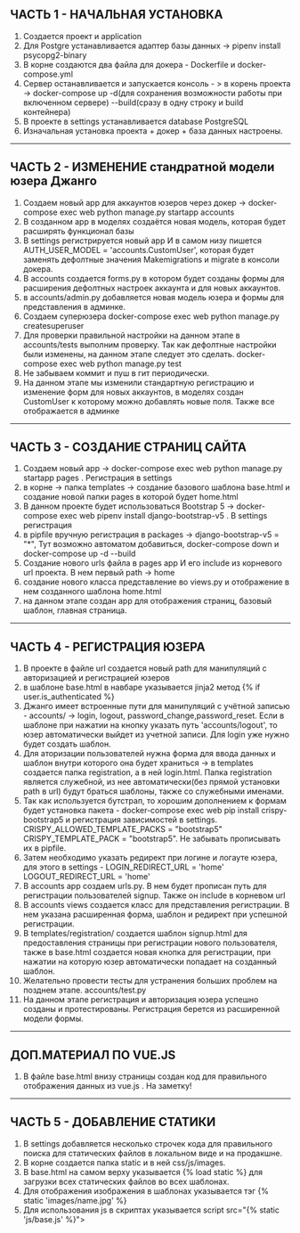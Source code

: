 ЧАСТЬ 1 - НАЧАЛЬНАЯ УСТАНОВКА
----------------------------------------------------------------
1. Создается проект и application
2. Для Postgre устанавливается адаптер базы данных -> pipenv install psycopg2-binary
3. В корне создаются два файла для докера - Dockerfile и docker-compose.yml
4. Сервер останавливается и запускается консоль - > в корень проекта -> docker-compose up -d(для сохранения возможности работы при включенном сервере) --build(сразу в одну строку и build контейнера)
5. В проекте в settings устанавливается database PostgreSQL
6. Изначальная установка проекта + докер + база данных настроены.

----------------------------------------------------------------
ЧАСТЬ 2 - ИЗМЕНЕНИЕ стандратной модели юзера Джанго
-----------------------------------------------------------------
1. Создаем новый app для аккаунтов юзеров через докер -> docker-compose exec web python manage.py startapp accounts
2. В созданном app в моделях создаётся новая модель, которая будет расширять функционал базы
3. В settings регистрируется новый app И в самом низу пишется AUTH_USER_MODEL = 'accounts.CustomUser', которая будет заменять дефолтные значения
Makemigrations и migrate в консоли докера.
4. В accounts создается forms.py в котором будет созданы формы для расширения дефолтных настроек аккаунта и для новых аккаунтов.
5. в accounts/admin.py добавляется новая модель юзера и формы для представления в админке.
6. Создаем суперюзера docker-compose exec web python manage.py createsuperuser
7. Для проверки правильной настройки на данном этапе в accounts/tests выполним проверку. Так как дефолтные настройки были изменены, на данном этапе следует это сделать. docker-compose exec web python manage.py test
8. Не забываем коммит и пуш в гит периодически.
9. На данном этапе мы изменили стандартную регистрацию и изменение форм для новых аккаунтов, в моделях создан CustomUser к которому можно добавлять новые поля. Также все отображается в админке

-----------------------------------------------------------------
ЧАСТЬ 3 - СОЗДАНИЕ СТРАНИЦ САЙТА
-----------------------------------------------------------------
1. Создаем новый app -> docker-compose exec web python manage.py startapp pages . Регистрация в settings
2. в корне -> папка templates -> создание базового шаблона base.html и создание новой папки pages в которой будет home.html
3. В данном проекте будет использоваться Bootstrap 5 -> docker-compose exec web pipenv install django-bootstrap-v5 . В settings регистрация
4. в pipfile вручную регистрация в packages -> django-bootstrap-v5 = "*", Тут возможно автоматом добавиться, docker-compose down и docker-compose up -d --build
5. Создание нового urls файла в pages app И его include из корневого url проекта. В нем первый path -> home
6. создание нового класса представление во views.py и отображение в нем созданного шаблона home.html
7. на данном этапе создан app для отображения страниц, базовый шаблон, главная страница.

------------------------------------------------------------------
ЧАСТЬ 4 - РЕГИСТРАЦИЯ ЮЗЕРА
------------------------------------------------------------------
1. В проекте в файле url создается новый path для манипуляций с авторизацией и регистрацией юзеров
2. в шаблоне base.html в навбаре указывается jinja2 метод {% if user.is_authenticated %}
3. Джанго имеет встроенные пути для манипуляций с учётной записью - accounts/ -> login, logout, password_change,password_reset. Если в шаблоне при нажатии на кнопку указать путь 'accounts/logout', то юзер автоматически выйдет из учетной записи. Для login уже нужно будет создать шаблон.
4. Для аторизации пользователей нужна форма для ввода данных и шаблон внутри которого она будет храниться -> в templates создается папка registration, а в ней login.html. Папка registration является служебной, из нее автоматически(без прямой установки path в url) будут браться шаблоны, также со служебными именами.
5. Так как используется бутстрап, то хорошим дополнением к формам будет установка пакета - docker-compose exec web pip install crispy-bootstrap5 и регистрация зависимостей в settings. CRISPY_ALLOWED_TEMPLATE_PACKS = "bootstrap5" CRISPY_TEMPLATE_PACK = "bootstrap5". Не забывать прописывать их в pipfile.
6. Затем необходимо указать редирект при логине и логауте юзера, для этого в settings - LOGIN_REDIRECT_URL = 'home' LOGOUT_REDIRECT_URL = 'home'
7. В accounts app создаем urls.py. В нем будет прописан путь для регистрации пользователей signup. Также он include в корневом url
8. В accounts views создается класс для представления регистрации. В нем указана расширенная форма, шаблон и редирект при успешной регистрации.
9. В templates/registration/ создается шаблон signup.html для предоставления страницы при регистрации нового пользователя, также в base.html создается новая кнопка для регистрации, при нажатии на которую юзер автоматически попадает на созданный шаблон.
10. Желательно провести тесты для устранения больших проблем на позднем этапе. accounts/test.py
11. На данном этапе регистрация и авторизация юзера успешно созданы и протестированы. Регистрация берется из расширенной модели формы.
----------------------------------------------------------------
ДОП.МАТЕРИАЛ ПО VUE.JS 
----------------------------------------------------------------
1. В файле base.html внизу страницы создан код для правильного отображения данных из vue.js . На заметку!
-----------------------------------------------------------------
ЧАСТЬ 5 - ДОБАВЛЕНИЕ СТАТИКИ 
-----------------------------------------------------------------
1. В settings добавляется несколько строчек кода для правильного поиска для статических файлов в локальном виде и на продакшне.
2. В корне создается папка static и в ней css/js/images.
3. В base.html на самом верху указывается {% load static %} для загрузки всех статических файлов во всех шаблонах.
4. Для отображения изображения в шаблонах указывается тэг {% static 'images/name.jpg' %} 
5. Для использования js в скриптах указывается script src="{% static 'js/base.js' %}"><script>
6. Создадим еще одну страницу в pages app, она будет называться about. Создается шаблон, url, view, также прописываются ссылки из навбара.
7. В конце добавим тесты в pages  
8. В этой части мы добавили статические изображения, возможность использования js/vue кода и создали новую страницу about, также проверив всё тестами.
------------------------------------------------------------------
ЧАСТЬ 6 - ПРОДВИНУТАЯ РЕГИСТРАЦИЯ ЮЗЕРА / DJANGO ALLAUTH
------------------------------------------------------------------
1. Если после перерыва нам снова нужно запустить наш проект через докер - docker-compose up -d --build, после этого в контейнер будут загружен проект и все зависимости через pipfile и проект будет отображен по localhost.
2. Затем устанавливаем библиотеку для расширения представления регистрации юзера - docker-compose exec web pipenv install django-allauth, если использовать обычный pip,а не pipenv, то зависимости придется прописывать вручную. Через pipenv прописывается автоматом в Pipfile.
3. Затем сервер докера останавливается docker-compose down, и собирается заново docker-compose up -d --build. Так как появились новые библиотеки и проект нужно собрать заново.
4. затем необходимо прописать в settings.py новый установленный пакет 'allauth' и 'allauth.account'. Также укажем SITE_ID = 1 внизу.
5. Затем прописывается много строчек кода под новую библиотеку в файле settings.py, в основном заменяются дефолтные настройки и расширяется подкапотный функционал. Также меняются настройки редиректа при логине/логауте.
6. После внесенных настроек в setting.py нужно произвести миграцию docker-compose exec web python manage.py migrate
7. Затем в корневом urls.py меняется путь для user-management и удаляется строчка для регистрации в local-apps
8. Новая библиотека также будет смотреть на шаблоны представлений для регистрации и авторизации в папке templates, как и в дефолтных настройках. Но! дефолтные настройки смотрели в папку templates/registration/... . Django-allauth смотрит в папку templates/account/... . Так что создаем данную папку и переносим ранее созданные login.html и signup.html в неё. Папка registration более не нужна. Удалить!
9. Осталось поменять urls в ранее созданных файлах в путях шаблона _base.html. В ранее созданых путях {% url 'login'/logout/signup %} нужно подставить префикс 'account_ {% url 'account_signup' %}
10. Затем нужно создать новый шаблон для функции logout ->  templates/account/logout.html и немного поменять форму в actions.
11. В файле settings.py есть много настроек для логина/регистрации паользователя. Комментарии добавлены. Проверяем регистрацию, всё ли работает.
12. Тесты.
13. Allauth увеличил функционал регистрации и авторизации юзера, также добавив анимационные вставки при операции. Также можно использовать аккаунты из других популярных сайтов, гайд тут - https://django-allauth.readthedocs.io/en/latest/providers.html?highlight=naver.
14. Также в будущем в админке понадобится доступ к имени сайта - > для этого нужно прописать в settings в установленных приложениях -> 'django.contrib.sites',
15. Хорошая статья - https://russianblogs.com/article/6833594772/ . Показывает как подсоединить авторизацию через сервисы такие как гитхаб,гугл,эппл и много нужных вещей.
-----------------------------------------------------------------
ЧАСТЬ 7 - ФУНКЦИИ БЕЗОПАСНОСТИ
-----------------------------------------------------------------
1. Устанавливается пакет для усиленной защиты, в котором будут спрятаны секретные данные, такие как ключи проекта. docker-compose exec web pipenv install 'environs[django]'. После успешной установки пакета, docker-compose down и docker-compose -d --build.
2. Затем в settings.py импортируется from environs import Env, и прописывются две строчки пакета -> env = Env() , nv.read_env().
3. в docker-compose.yml прописывается новая строчка с секретным ключом. И в settings ключ прячится SECRET_KEY = env("DJANGO_SECRET_KEY"). Если секретный ключ будет содержать знак доллара $, то нужно поставить еще один такой знак, иначе будет ошибка - особенности докера.
4. Debug = True видим ошибки для разработчика. Спрячим его в env -> DEBUG = env.bool("DJANGO_DEBUG") и в docker-compose.yml -> 
5. В allowed host необходимо указать доступные для работы хосты - ALLOWED_HOSTS = ['community.pythonanywhere.com', 'localhost', '127.0.0.1']. Меняются в зависимости от конечного хостинга на котором будет распологаться сайт + локальный хост для работы.
6. Также спрячем базу данных в settings.py -> DATABASES = {
    "default": env.dj_db_url("DATABASE_URL", default="postgres://postgres@db/postgres")
}
7. На данном этапе благодаря установленный библиотеке environs, основные данные спрятаны в docker-compose.yml, который впоследствии также будет спрятан)))
-----------------------------------------------------------------
ЧАСТЬ 8 - ОТПРАВКА ПИСЕМ С САЙТА
-----------------------------------------------------------------
1. При успешной регистрации пользователя ему отправляется письмо с подтверждением его действий и приветствием на сайте! Используется библиотека allauth для такого функционала и чтобы изменить изначальный текст необходимо переписать несколько файлов.
2. Создадим два новых файла в папке templates/account/email/email_confirmation_subject.txt и templates/account/email/email_confirmation_message.txt и в них изменим изначальный текст нужный нам. Тут еще не забыть сделать migrate.
3. В админ панели будет указана строчка sites - в ней указанный шаблон example.com изменим на нужный нам.
4. Внизу settings укажем строчку -> DEFAULT_FROM_EMAIL = 'admin@djangomusic.com'
5. Теперь пользователю будет отправлено сообщение от указанного email и с новым названием сайта. Но пока что только в логах :)
6. При отправке пользователю сообщения ему также будет предоставлена ссылка для подтверждения при переходе по которой он получит шаблон страницы с подтверждением.
	Для красивого отображения нового шаблона его нужно создать в месте где распологаются все allauth шаблоны -> templates/account/email_confirm.html. Шаблон будет 	   отличаться от предыдущих, так что взять из репозитория.
7. Также для будущих манипуляций с аккаунтом, стоит сразу добавить два шаблона c путями url -> templates/accounts/password/reset/  -> templates/accounts/password/change/ и accounts/password/reset/done/. Подробнее по ссылке - https://russianblogs.com/article/6833594772/.
8. После созданных шаблонов как пример подключаемся к внешнему smtp серверу smtp.mail.ru. В settings указываем порт,хост и юзера. Пример в файле. Для аналогов почтовых сервисов по ссылке - https://vivazzi.pro/ru/it/send-email-in-django/
9. В данном разделе полностью настроена работа с почтовым клиентом для сброса/восстановления пароля.
-----------------------------------------------------------------
ЧАСТЬ 9 - Добавление списка обьектов, определенный обьект, защищенный URL, удаление и создание базы данных.
-----------------------------------------------------------------
1. Создадим новый app docker-compose exec web manage.py startapp music. И зарегистрируем его в settings.
2. Далее в новом приложении music/models.py создадим новую модель данных. docker-compose exec web manage.py makemigrations и migrate. Регистрация в админке.
3. СОздается новый url файл в приложении,а в корневом url указывается include.
4. В файле views создается новое представление для отображения данных в модели -> ListView 
5. Затем создается шаблон для представления в templates/music/music_list.html и происходит отображение всех обьектов в модели music.
6. Если можно посмотреть все модели,то значит можно и определенную. Для этого создается новый url с <int:pk> в music/urls и во views используется DetailView. Для перехода к определенному обьекту из списка всех альбомов, создается кнопка с ссылкой {% url 'music_detail' m.pk %}. Тут в качестве pk используется уникальный ключ обьекта. Впоследствии лучше использовать slug, так как он более гибок в названии, можно использовать и строчки и цифры.
7. Также принято использовать get_absolute_url для получения определеннго обьекта. В модели music импортируется reverse и используется у модели Music в качестве метода. При использования slug, код будет отличаться, смотреть в  репозитории Django-Books. После добавления реверса меняются ссылки в шаблонах с {% url 'music_detail' m.pk %} на {{ m.get_absolute_url }}. Данный метод более гибок,так как позволяет смотреть обьект из админки и обладает более защищенным от ошибок отображением обьекта. Юзать его.
8. Также для лучшей защиты от хакерских атак лучше использовать - uuid. В моделях импортируется uuid и прописывается в поле id с параметрами. В music/urls меняется путь на <uuid:pk>. База данных была изменена и в данной ситуации единственный выход это удалить базу с музыкой docker-compose exec web rm -r music/migrations -> docker compose down. Для проверки созданных баз -> docker volume ls. Так как использовать postgre нужно будет удалить архив docker volume rm music_postgres_data -> docker-compose up -d -> docker compose exec web python manage.py makemigrations music -> docker compose exec web python manage.py migrate -> docker compose exec web python manage.py createsuperuser. В данном случае мы удалили полностью базу данных и пользователей и создали заново. Продумать базу лучше заранее во избежании подобных ситуаций!
9. В данном разделе мы расширили функционал сайта списком композиций и одной определенной, добавили защищенные пути URL и заново собрали базу данных после критических изменений.
-----------------------------------------------------------------
ЧАСТЬ 10 - 
-----------------------------------------------------------------
